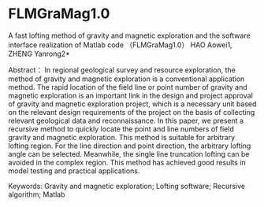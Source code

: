 # FLMGraMag1.0
A fast lofting method of gravity and magnetic exploration and the software interface realization of Matlab code （FLMGraMag1.0）
  HAO Aowei1, ZHENG Yanrong2*

Abstract： In regional geological survey and resource exploration, the method of gravity and magnetic exploration is a conventional application method. The rapid location of the field line or point number of gravity and magnetic exploration is an important link in the design and project approval of gravity and magnetic exploration project, which is a necessary unit based on the relevant design requirements of the project on the basis of collecting relevant geological data and reconnaissance. In this paper, we present a recursive method to quickly locate the point and line numbers of field gravity and magnetic exploration. This method is suitable for arbitrary lofting region. For the line direction and point direction, the arbitrary lofting angle can be selected. Meanwhile, the single line truncation lofting can be avoided in the complex region. This method has achieved good results in model testing and practical applications.


Keywords: Gravity and magnetic exploration; Lofting software; Recursive algorithm; Matlab


